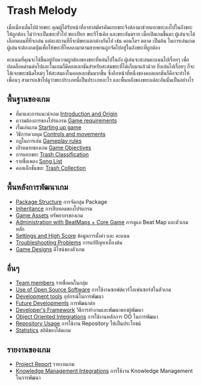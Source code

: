 # Trash Melody
เมื่อเมืองเต็มไปด้วยขยะ คุณผู้ได้รับหน้าที่อาสาสมัครคัดแยกขยะจึงต้องมาช่วยแยกขยะลงไปในถังขยะให้ถูกต้อง ไม่ว่าจะเป็นขยะทั่วไป ขยะเปียก ขยะรีไซเคิล และขยะอันตราย เมื่อเปิดเกมขึ้นมา ผู้เล่นจะได้เลือกแผนที่ที่จะเล่น แต่ละสถานที่ก็จะมีขยะแตกต่างกันไป เช่น คอนโดฯ ตลาด เป็นต้น ในการเล่นเกม ผู้เล่นจะต้องกดปุ่มเพื่อให้ขยะที่ไหลลงมาตามสายพานถูกจัดไปอยู่ในถังขยะที่ถูกต้อง

คะแนนที่คุณจะได้ขึ้นอยู่กับความถูกต้องของขยะที่หล่นไปในถัง ผู้เล่นจะสะสมคะแนนไปเรื่อยๆ เพื่อปลดล็อคด่านต่อไปและในเกมก็มีคอลเลกชันสำหรับสะสมขยะที่ได้เก็บมาแล้วด้วย ยิ่งเล่นไปเรื่อยๆ ก็จะได้เจอขยะชนิดใหม่ๆ ให้สะสมลงในคอลเลกชันมากขึ้น ซึ่งอีกหน้าที่หนึ่งของคอลเลกชันก็คือจะทำให้เพื่อนๆ สามารถเข้าไปดูว่าขยะประเภทนี้เป็นประเภทอะไร และพื้นหลังของขยะแต่ละอันนั้นเป็นอย่างไร


## พื้นฐานของเกม
- ที่มาและการแนะนำเกม [Introduction and Origin](./basics/Introduction)
- ความต้องการของโปรแกรม [Game requirements](./basics/Game-Requirement)
- เรื่มเล่นเกม [Starting up game](./basics/Getting-Started)
- วิธีการควบคุม [Controls and movements](./basics/Game-Controls)
- กฎในการเล่น [Gameplay rules](./basics/Game-Rule)
- เป้าหมายของเกม [Game Objectives](./basics/Game-Objectives)
- การแยกขยะ [Trash Classification](./basics/Trash-Classification)
- รายชื่อเพลง [Song List](./basics/Song-List)
- คอลเล็กชั่นขยะ [Trash Collection](./basics/Trash-Collection)

## พื้นหลังการพัฒนาเกม
- [Package Structure](./develop/Package-Structure) การจัดกลุ่ม Package
- [Inheritance](./develop/Inheritance) การสืบทอดของโปรแกรม
- [Game Assets](./develop/Game-Assets) ทรัพยากรของเกม
- [Administration with BeatMaps + Core Game](./develop/Beat-Maps) การดูแล Beat Map และตัวเกมหลัก
- [Settings and High Score](./develop/Settings) ข้อมูลการตั้งค่า และ คะแนน
- [Troubleshooting Problems](./develop/Troubleshooting) การแก้ปัญหาเบื้องต้น
- [Game Designs](./develop/Designs) ดีไซน์ของตัวเกม

## อื่นๆ
- [Team members](./others/team-member) รายชื่อคนในกลุ่ม
- [Use of Open Source Software](./others/opensource-software) การใช้งานซอฟต์แวร์โอเพ่นซอร์สในตัวเกม
- [Development tools](./others/tools) อุปกรณ์ในการพัฒนา
- [Future Developments](./others/future-development) การพัฒนาต่อ
- [Developer's Framework](./others/framework) วิธีการทำงานและพัฒนาของผู้พัฒนา
- [Object Oriented Integrations](./others/oo-integrations) การใช้งานหลักการ OO ในการพัฒนา
- [Repository Usage](./others/repository) การใช้งาน Repository ให้เป็นประโยชน์
- [Statistics](./others/statistics) สถิติของโค้ดเกม

##  รายงานของเกม
- [Project Report](https://github.com/sagelga/trashmelody/blob/master/Object%20Oriented%20Programming%20Project%20Report.pdf) รายงานเกม
- [Knowledge Management Integrations](https://github.com/sagelga/trashmelody/blob/master/Knowledge%20Management%20Project%20Report.pdf) การใช้งาน Knowledge Management ในการพัฒนา
